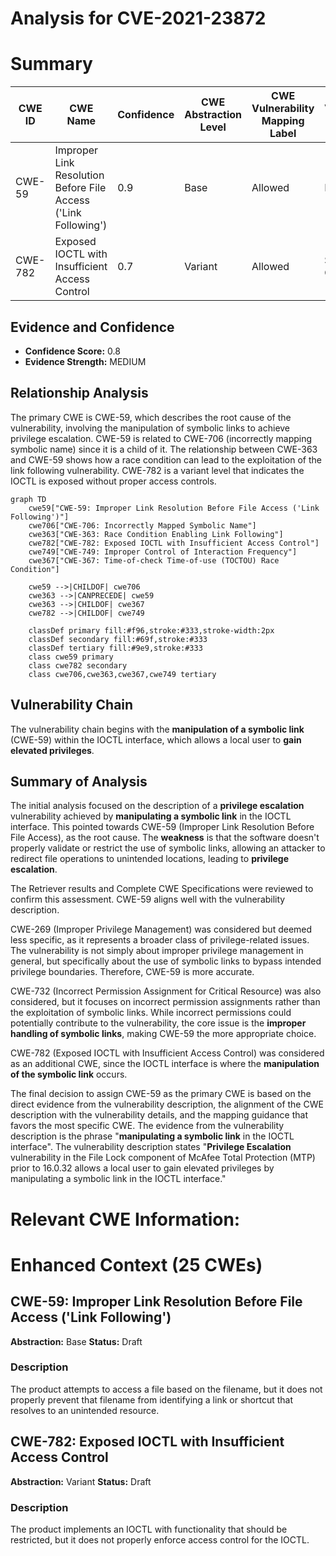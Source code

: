 # Analysis for CVE-2021-23872

# Summary
| CWE ID | CWE Name | Confidence | CWE Abstraction Level | CWE Vulnerability Mapping Label | CWE-Vulnerability Mapping Notes |
|---|---|---|---|---|---|
| CWE-59 | Improper Link Resolution Before File Access ('Link Following') | 0.9 | Base | Allowed | Primary CWE |
| CWE-782 | Exposed IOCTL with Insufficient Access Control | 0.7 | Variant | Allowed | Secondary Candidate |

## Evidence and Confidence

*   **Confidence Score:** 0.8
*   **Evidence Strength:** MEDIUM

## Relationship Analysis
The primary CWE is CWE-59, which describes the root cause of the vulnerability, involving the manipulation of symbolic links to achieve privilege escalation. CWE-59 is related to CWE-706 (incorrectly mapping symbolic name) since it is a child of it. The relationship between CWE-363 and CWE-59 shows how a race condition can lead to the exploitation of the link following vulnerability. CWE-782 is a variant level that indicates the IOCTL is exposed without proper access controls.

```mermaid
graph TD
    cwe59["CWE-59: Improper Link Resolution Before File Access ('Link Following')"]
    cwe706["CWE-706: Incorrectly Mapped Symbolic Name"]
    cwe363["CWE-363: Race Condition Enabling Link Following"]
    cwe782["CWE-782: Exposed IOCTL with Insufficient Access Control"]
    cwe749["CWE-749: Improper Control of Interaction Frequency"]
    cwe367["CWE-367: Time-of-check Time-of-use (TOCTOU) Race Condition"]

    cwe59 -->|CHILDOF| cwe706
    cwe363 -->|CANPRECEDE| cwe59
    cwe363 -->|CHILDOF| cwe367
    cwe782 -->|CHILDOF| cwe749
    
    classDef primary fill:#f96,stroke:#333,stroke-width:2px
    classDef secondary fill:#69f,stroke:#333
    classDef tertiary fill:#9e9,stroke:#333
    class cwe59 primary
    class cwe782 secondary
    class cwe706,cwe363,cwe367,cwe749 tertiary
```

## Vulnerability Chain
The vulnerability chain begins with the **manipulation of a symbolic link** (CWE-59) within the IOCTL interface, which allows a local user to **gain elevated privileges**.

## Summary of Analysis
The initial analysis focused on the description of a **privilege escalation** vulnerability achieved by **manipulating a symbolic link** in the IOCTL interface. This pointed towards CWE-59 (Improper Link Resolution Before File Access), as the root cause. The **weakness** is that the software doesn't properly validate or restrict the use of symbolic links, allowing an attacker to redirect file operations to unintended locations, leading to **privilege escalation**.

The Retriever results and Complete CWE Specifications were reviewed to confirm this assessment. CWE-59 aligns well with the vulnerability description.

CWE-269 (Improper Privilege Management) was considered but deemed less specific, as it represents a broader class of privilege-related issues. The vulnerability is not simply about improper privilege management in general, but specifically about the use of symbolic links to bypass intended privilege boundaries. Therefore, CWE-59 is more accurate.

CWE-732 (Incorrect Permission Assignment for Critical Resource) was also considered, but it focuses on incorrect permission assignments rather than the exploitation of symbolic links. While incorrect permissions could potentially contribute to the vulnerability, the core issue is the **improper handling of symbolic links**, making CWE-59 the more appropriate choice.

CWE-782 (Exposed IOCTL with Insufficient Access Control) was considered as an additional CWE, since the IOCTL interface is where the **manipulation of the symbolic link** occurs.

The final decision to assign CWE-59 as the primary CWE is based on the direct evidence from the vulnerability description, the alignment of the CWE description with the vulnerability details, and the mapping guidance that favors the most specific CWE. The evidence from the vulnerability description is the phrase "**manipulating a symbolic link** in the IOCTL interface".
The vulnerability description states "**Privilege Escalation** vulnerability in the File Lock component of McAfee Total Protection (MTP) prior to 16.0.32 allows a local user to gain elevated privileges by manipulating a symbolic link in the IOCTL interface."

# Relevant CWE Information:

# Enhanced Context (25 CWEs)

## CWE-59: Improper Link Resolution Before File Access ('Link Following')
**Abstraction:** Base
**Status:** Draft

### Description
The product attempts to access a file based on the filename, but it does not properly prevent that filename from identifying a link or shortcut that resolves to an unintended resource.

## CWE-782: Exposed IOCTL with Insufficient Access Control
**Abstraction:** Variant
**Status:** Draft

### Description
The product implements an IOCTL with functionality that should be restricted, but it does not properly enforce access control for the IOCTL.